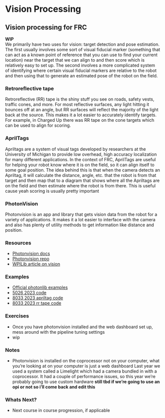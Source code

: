 # Vision Processing

## Vision processing for FRC

**WIP**  
We primarily have two uses for vision: target detection and pose estimation. The first usually involves some sort of visual fiducial marker (something that can act as a known point of reference that you can use to find your current location) near the target that we can align to and then score which is relatively easy to set up. The second involves a more complicated system of identifying where certain visual fiducial markers are relative to the robot and then using that to generate an estimated pose of the robot on the field. 

### Retroreflective tape
Retroreflective (RR) tape is the shiny stuff you see on roads, safety vests, traffic cones, and more. For most reflective surfaces, any light hitting it bounces off at an angle, but RR surfaces will reflect the majority of the light back at the source. This makes it a lot easier to accurately identify targets. For example, in Charged Up there was RR tape on the cone targets which can be used to align for scoring.

### AprilTags
Apriltags are a system of visual tags developed by researchers at the University of Michigan to provide low overhead, high accuracy localization for many different applications. In the context of FRC, AprilTags are useful for helping your robot know where it is on the field, so it can align itself to some goal position. The idea behind this is that when the camera detects an Apriltag, it will calculate the distance, angle, etc. that the robot is from that target and then map that to a diagram that shows where all the Apriltags are on the field and then estimate where the robot is from there. This is useful cause yeah scoring is usually pretty important

### PhotonVision
Photonvision is an app and library that gets vision data from the robot for a variety of applications. It makes it a lot easier to interface with the camera and also has plenty of utility methods to get information like distance and position.


### Resources

- [Photonvision docs](https://docs.photonvision.org/en/latest/index.html)
- [Photonvision repo](https://github.com/PhotonVision/photonvision)
- [WPILib article on vision](https://docs.wpilib.org/en/stable/docs/software/vision-processing/index.html)


### Examples

- [Official photonlib examples](https://github.com/PhotonVision/photonvision/tree/master/photonlib-java-examples)
- [5026 2023 code](https://github.com/Iron-Panthers/FRC-2023/blob/037d52ac93f4e46a2518491acd2e195d429d6dbd/src/main/java/frc/robot/subsystems/VisionSubsystem.java)
- [8033 2023 apriltag code](https://github.com/HighlanderRobotics/Charged-Up/blob/main/src/main/java/frc/robot/subsystems/ApriltagVisionSubsystem.java)
- [8033 2023 rr tape code](https://github.com/HighlanderRobotics/Charged-Up/blob/main/src/main/java/frc/robot/subsystems/TapeVisionSubsystem.java)


### Exercises

- Once you have photonvision installed and the web dashboard set up, mess around with the pipeline tuning settings
- wip

### Notes

- Photonvision is installed on the coprocessor not on your computer, what you’re looking at on your computer is just a web dashboard
Last year we used a system called a Limelight which had a camera bundled in with a coprocessor. It had a couple of performance issues, so this year we’re probably going to use custom hardware **still tbd if we’re going to use an opi or not so i’ll come back and edit this**

### Whats Next?

- Next course in course progression, if applicable
